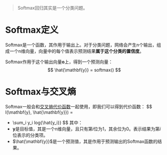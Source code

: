 > Softmax回归其实是一个分类问题。

# Softmax定义
Softmax是一个函数，其作用于输出上。对于分类问题，网络会产生n个输出，组成一个n维向量，向量中的每个值表示预测结果**属于这个分类的置信度**。

Softmax作用于这个输出向量$\mathbf{o}$上，得到一个预测向量：
$$
\hat{\mathbf{y}} = softmax()
$$


# Softmax与交叉熵
Softmax一般会和[交叉熵代价函数](交叉熵代价函数.md)一起使用，即我们可以得到代价函数：
$$
l(\mathbf{y}, \hat{\mathbf{y}}) = 
- \sum_i y_i log{\hat{y_i}}
$$
其中：
- $\mathbf{y}$是目标值，其是一个n维向量，且只有第$i$位为1，其余位为0。表示结果为第$i$位表示的分类项。
- $\hat{\mathbf{y}}$是一个预测值，其是作用于预测输出的Softmax函数的结果。